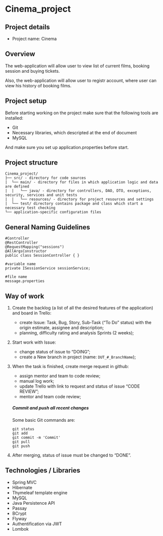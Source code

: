 # Cinema_project

## Project details

- Project name: Cinema

## Overview

The web-application will allow user to view list of current films, booking session and buying tickets. 

Also, the web-application will allow user to registr account, where user can view his history of booking films.


## Project setup

Before starting working on the project make sure that the following tools are installed:

- Git
- Necessary libraries, which descripted at the end of document
- MySQL

And make sure you set up application.properties before start.

## Project structure

```
Cinema_project/
├── src/ - directory for code sources
|  └── main/ - directory for files in which application logic and data are defined
|  |   └── java/ - directory for controllers, DAO, DTO, exceptions, security, services and unit tests
|  |   └── resources/ - directory for project resources and settings
|  └── test/ directory contains package and class which start a necessary test checking
└── application-specific configuration files
```

## General Naming Guidelines

```
#Controller
@RestController
@RequestMapping("sessions")
@AllArgsConstructor
public class SessionController { }

#variable name
private ISessionService sessionService;

#file name
message.properties
```

## Way of work

1. Create the backlog (a list of all the desired features of the application) and board in Trello:

   - create Issue: Task, Bug, Story, Sub-Task (“To Do” status) with the origin estimate, assignee and description;
   - planning, difficulty rating and analysis Sprints (2 weeks);

2. Start work with Issue:

   - change status of issue to “DOING”;
   - create a New branch in project (name: `DUT_#_BranchName`);

3. When the task is finished, create merge request in github:

   - assign mentor and team to code review;
   - manual log work;
   - update Trello with link to request and status of issue “CODE REVIEW”;
   - mentor and team code review;

   ##### Commit and push all recent changes
     Some basic Git commands are:

   ```
   git status
   git add
   git commit -m 'Commit'
   git pull
   git push
   ```

4. After merging, status of issue must be changed to “DONE”.

## Technologies / Libraries

- Spring MVC
- Hibernate
- Thymeleaf template engine
- MySQL
- Java Persistence API
- Passay
- BCrypt
- Flyway
- Authentification via JWT
- Lombok
